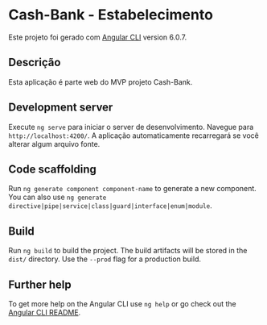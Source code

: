 # Cash-Bank - Estabelecimento

Este projeto foi gerado com [Angular CLI](https://github.com/angular/angular-cli) version 6.0.7.

## Descrição
Esta aplicação é parte web do MVP projeto Cash-Bank.

## Development server

Execute  `ng serve` para iniciar o server de desenvolvimento. Navegue para `http://localhost:4200/`. A aplicação automaticamente recarregará se você alterar algum arquivo fonte.

## Code scaffolding

Run `ng generate component component-name` to generate a new component. You can also use `ng generate directive|pipe|service|class|guard|interface|enum|module`.

## Build

Run `ng build` to build the project. The build artifacts will be stored in the `dist/` directory. Use the `--prod` flag for a production build.


## Further help

To get more help on the Angular CLI use `ng help` or go check out the [Angular CLI README](https://github.com/angular/angular-cli/blob/master/README.md).
